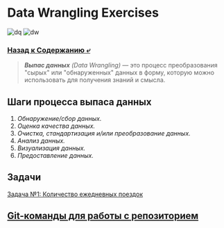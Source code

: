 # Data Wrangling Exercises

![dq](https://img.shields.io/badge/data_quality-grey)
![dw](https://img.shields.io/badge/data_wrangling-grey)

### [Назад к Содержанию ⤶](https://github.com/adrianhel/contents)

> _**Выпас данных** (Data Wrangling)_ — это процесс преобразования "сырых" или "обнаруженных" данных в форму, 
> которую можно использовать для получения знаний и смысла.

## Шаги процесса выпаса данных
1. _Обнаружение/сбор данных._
2. _Оценка качества данных._
3. _Очистка, стандартизация и/или преобразование данных._
4. _Анализ данных._
5. _Визуализация данных._
6. _Предоставление данных._

## Задачи
[Задача №1: Количество ежедневных поездок](data/exercise_1.md)



## [Git-команды для работы с репозиторием](data/gitcommands.md)